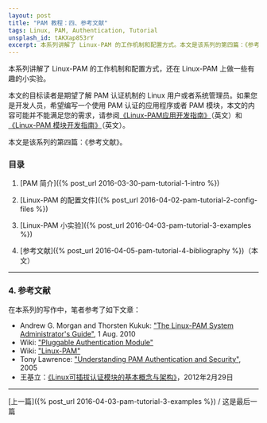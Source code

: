 ```yaml
---
layout: post
title: "PAM 教程：四、参考文献"
tags: Linux, PAM, Authentication, Tutorial
unsplash_id: tAKXap853rY
excerpt: 本系列讲解了 Linux-PAM 的工作机制和配置方式。本文是该系列的第四篇：《参考文献》，列出了对本文非常有帮助的文章和链接。向各位前辈表示敬意。
---
```


本系列讲解了 Linux-PAM 的工作机制和配置方式，还在 Linux-PAM 上做一些有趣的小实验。

本文的目标读者是期望了解 PAM 认证机制的 Linux 用户或者系统管理员。如果您是开发人员，希望编写一个使用 PAM 认证的应用程序或者 PAM 模块，本文的内容可能并不能满足您的需求，请参阅[《Linux-PAM应用开发指南》](http://www.linux-pam.org/Linux-PAM-html/Linux-PAM_ADG.html)（英文）和[《Linux-PAM 模块开发指南》](http://www.linux-pam.org/Linux-PAM-html/Linux-PAM_MWG.html)（英文）。

本文是该系列的第四篇：《参考文献》。

### 目录

1. [PAM 简介]({% post_url 2016-03-30-pam-tutorial-1-intro %})

2. [Linux-PAM 的配置文件]({% post_url 2016-04-02-pam-tutorial-2-config-files %})

3. [Linux-PAM 小实验]({% post_url 2016-04-03-pam-tutorial-3-examples %})

4. [参考文献]({% post_url 2016-04-05-pam-tutorial-4-bibliography %})（本文）

---

### 4. 参考文献

在本系列的写作中，笔者参考了如下文章：

- Andrew G. Morgan and Thorsten Kukuk: ["The Linux-PAM System Administrator's Guide"](http://www.linux-pam.org/Linux-PAM-html/Linux-PAM_SAG.html), 1 Aug. 2010
- Wiki: ["Pluggable Authentication Module"](https://en.wikipedia.org/wiki/Pluggable_authentication_module)
- Wiki: ["Linux-PAM"](https://en.wikipedia.org/wiki/Linux_PAM)
- Tony Lawrence: ["Understanding PAM Authentication and Security"](http://aplawrence.com/Basics/understandingpam.html), 2005
- 王基立：[《Linux可插拔认证模块的基本概念与架构》](http://www.infoq.com/cn/articles/wjl-linux-pluggable-authentication-module)，2012年2月29日

---
[上一篇]({% post_url 2016-04-03-pam-tutorial-3-examples %}) / 这是最后一篇
